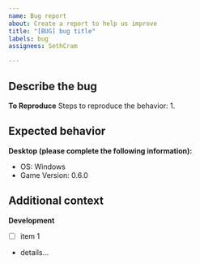 ```yaml
---
name: Bug report
about: Create a report to help us improve
title: "[BUG] bug title"
labels: bug
assignees: SethCram

---
```


**Describe the bug**
- 

**To Reproduce**
Steps to reproduce the behavior:
1.  

**Expected behavior**
- 

**Desktop (please complete the following information):**
 - OS: Windows
 - Game Version: 0.6.0

**Additional context**
- 

**Development**
- [ ] item 1
- details...
